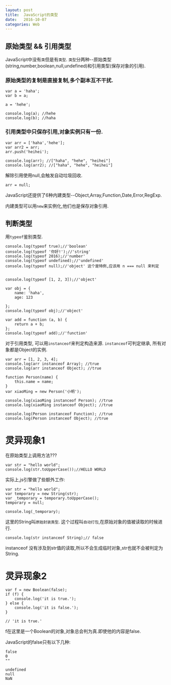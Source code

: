 ```yaml
---
layout: post
title:  JavaScript的类型
date:   2016-10-07
categories: Web
---
```


## 原始类型 && 引用类型

JavaScript中没有`类`但是有`类型`.
`类型`分两种--原始类型(string,number,boolean,null,undefined)和引用类型(保存对象的引用).


### 原始类型的复制是直接复制,多个副本互不干扰.

```
var a = 'haha';
var b = a;

a = 'hehe';

console.log(a); //hehe
console.log(b); //haha
```


### 引用类型中只保存引用,对象实例只有一份.

```
var arr = ['haha','hehe'];
var arr2 = arr;
arr.push('heihei');

console.log(arr); //["haha", "hehe", "heihei"]
console.log(arr2); //["haha", "hehe", "heihei"]
```

解除引用使用null,会触发自动垃圾回收.

```
arr = null;
```

JavaScript还提供了6种内建类型--Object,Array,Function,Date,Error,RegExp.

内建类型可以用`new`来实例化,他们也是保存对象引用.


## 判断类型

用`typeof`鉴别类型.

```
console.log(typeof true);//'boolean'
console.log(typeof '你好!');//'string'
console.log(typeof 2016);//'number'
console.log(typeof undefined);//'undefined'
console.log(typeof null);//'object' 这个是特例,应该用 n === null 来判定


console.log(typeof [1, 2, 3]);//'object'

var obj = {
    name: 'haha',
    age: 123

};
console.log(typeof obj);//'object'

var add = function (a, b) {
    return a + b;
};
console.log(typeof add);//'function'
```

对于引用类型, 可以用`instanceof`来判定构造来源.
`instanceof`可判定继承, 所有对象都是Object的实例.

```
var arr = [1, 2, 3, 4];
console.log(arr instanceof Array); //true
console.log(arr instanceof Object); //true

function Person(name) {
    this.name = name;
}
var xiaoMing = new Person('小明');

console.log(xiaoMing instanceof Person); //true
console.log(xiaoMing instanceof Object); //true

console.log(Person instanceof Function); //true
console.log(Person instanceof Object); //true
```

# 灵异现象1

在原始类型上调用方法???

```
var str = "hello world";
console.log(str.toUpperCase());//HELLO WORLD
```

实际上,js引擎做了些额外工作:

```
var str = "hello world";
var temporary = new String(str);
var _temporary = temporary.toUpperCase();
temporary = null;

console.log(_temporary);
```

这里的String叫`原始封装类型`.
这个过程叫`自动打包`,在原始对象的值被读取的时候进行.


```
console.log(str instanceof String);// false
```

instanceof 没有涉及到str值的读取,所以不会生成临时对象,str也就不会被判定为String.


# 灵异现象2


```
var f = new Boolean(false);
if (f) {
    console.log('it is true.');
} else {
    console.log('it is false.');
}

// 'it is true.'
```

f在这里是一个Boolean的对象,对象总会判为真.即使他的内容是false.


JavaScript的false只有以下几种:

```
false
0
""

undefined
null
NaN
```